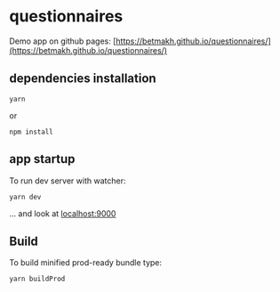 # questionnaires

Demo app on github pages: [https://betmakh.github.io/questionnaires/](https://betmakh.github.io/questionnaires/)

## dependencies installation

```
yarn
```

or

```
npm install
```

## app startup

To run dev server with watcher:

```
yarn dev
```

... and look at [localhost:9000](localhost:9000)

## Build

To build minified prod-ready bundle type:

```
yarn buildProd
```
